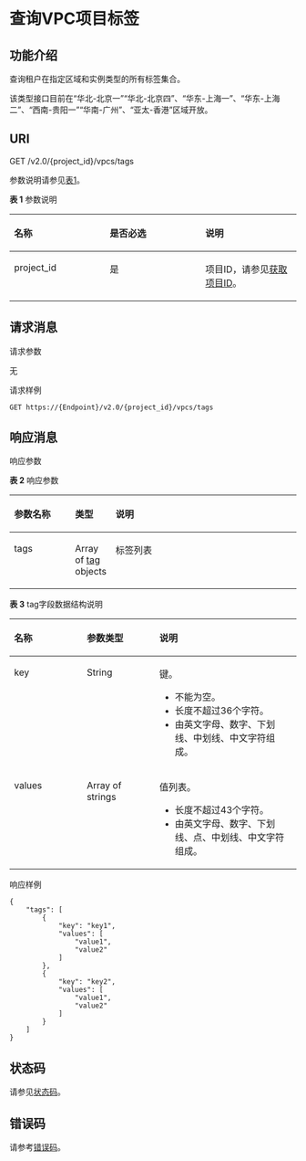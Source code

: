 # 查询VPC项目标签<a name="vpc_tag_0006"></a>

## 功能介绍<a name="section159501022015"></a>

查询租户在指定区域和实例类型的所有标签集合。

该类型接口目前在“华北-北京一”“华北-北京四”、“华东-上海一”、“华东-上海二”、“西南-贵阳一”“华南-广州”、“亚太-香港”区域开放。

## URI<a name="section13950150202019"></a>

GET /v2.0/\{project\_id\}/vpcs/tags

参数说明请参见[表1](#table27380479)。

**表 1**  参数说明

<a name="table27380479"></a>
<table><thead align="left"><tr id="row28751554"><th class="cellrowborder" valign="top" width="33.33333333333333%" id="mcps1.2.4.1.1"><p id="p47174532"><a name="p47174532"></a><a name="p47174532"></a>名称</p>
</th>
<th class="cellrowborder" valign="top" width="33.33333333333333%" id="mcps1.2.4.1.2"><p id="p63040734"><a name="p63040734"></a><a name="p63040734"></a>是否必选</p>
</th>
<th class="cellrowborder" valign="top" width="33.33333333333333%" id="mcps1.2.4.1.3"><p id="p6025849"><a name="p6025849"></a><a name="p6025849"></a>说明</p>
</th>
</tr>
</thead>
<tbody><tr id="row18331773"><td class="cellrowborder" valign="top" width="33.33333333333333%" headers="mcps1.2.4.1.1 "><p id="p8478608"><a name="p8478608"></a><a name="p8478608"></a>project_id</p>
</td>
<td class="cellrowborder" valign="top" width="33.33333333333333%" headers="mcps1.2.4.1.2 "><p id="p15678685"><a name="p15678685"></a><a name="p15678685"></a>是</p>
</td>
<td class="cellrowborder" valign="top" width="33.33333333333333%" headers="mcps1.2.4.1.3 "><p id="p10487112"><a name="p10487112"></a><a name="p10487112"></a>项目ID，请参见<a href="获取项目ID.md">获取项目ID</a>。</p>
</td>
</tr>
</tbody>
</table>

## 请求消息<a name="section159561804206"></a>

请求参数

无

请求样例

```
GET https://{Endpoint}/v2.0/{project_id}/vpcs/tags
```

## 响应消息<a name="section4956302200"></a>

响应参数

**表 2**  响应参数

<a name="table18958160152014"></a>
<table><thead align="left"><tr id="row106121102012"><th class="cellrowborder" valign="top" width="21.349999999999998%" id="mcps1.2.4.1.1"><p id="p14611716203"><a name="p14611716203"></a><a name="p14611716203"></a>参数名称</p>
</th>
<th class="cellrowborder" valign="top" width="13.48%" id="mcps1.2.4.1.2"><p id="p8613112202"><a name="p8613112202"></a><a name="p8613112202"></a>类型</p>
</th>
<th class="cellrowborder" valign="top" width="65.16999999999999%" id="mcps1.2.4.1.3"><p id="p062121192014"><a name="p062121192014"></a><a name="p062121192014"></a>说明</p>
</th>
</tr>
</thead>
<tbody><tr id="row96219162018"><td class="cellrowborder" valign="top" width="21.349999999999998%" headers="mcps1.2.4.1.1 "><p id="p16624112203"><a name="p16624112203"></a><a name="p16624112203"></a>tags</p>
</td>
<td class="cellrowborder" valign="top" width="13.48%" headers="mcps1.2.4.1.2 "><p id="p146212172016"><a name="p146212172016"></a><a name="p146212172016"></a>Array of <a href="#table1696410062019">tag</a> objects</p>
</td>
<td class="cellrowborder" valign="top" width="65.16999999999999%" headers="mcps1.2.4.1.3 "><p id="p46214112203"><a name="p46214112203"></a><a name="p46214112203"></a>标签列表</p>
</td>
</tr>
</tbody>
</table>

**表 3**  tag字段数据结构说明

<a name="table1696410062019"></a>
<table><thead align="left"><tr id="row16625112015"><th class="cellrowborder" valign="top" width="25.332533253325334%" id="mcps1.2.4.1.1"><p id="p156216117208"><a name="p156216117208"></a><a name="p156216117208"></a>名称</p>
</th>
<th class="cellrowborder" valign="top" width="25.332533253325334%" id="mcps1.2.4.1.2"><p id="p8622172014"><a name="p8622172014"></a><a name="p8622172014"></a>参数类型</p>
</th>
<th class="cellrowborder" valign="top" width="49.33493349334934%" id="mcps1.2.4.1.3"><p id="p1262101182018"><a name="p1262101182018"></a><a name="p1262101182018"></a>说明</p>
</th>
</tr>
</thead>
<tbody><tr id="row166216192017"><td class="cellrowborder" valign="top" width="25.332533253325334%" headers="mcps1.2.4.1.1 "><p id="p562013203"><a name="p562013203"></a><a name="p562013203"></a>key</p>
</td>
<td class="cellrowborder" valign="top" width="25.332533253325334%" headers="mcps1.2.4.1.2 "><p id="p4621132014"><a name="p4621132014"></a><a name="p4621132014"></a>String</p>
</td>
<td class="cellrowborder" valign="top" width="49.33493349334934%" headers="mcps1.2.4.1.3 "><p id="p3622162019"><a name="p3622162019"></a><a name="p3622162019"></a>键。</p>
<a name="zh-cn_topic_0013935842_zh-cn_topic_0067805752_zh-cn_topic_0013859511_ul2321196023222"></a><a name="zh-cn_topic_0013935842_zh-cn_topic_0067805752_zh-cn_topic_0013859511_ul2321196023222"></a><ul id="zh-cn_topic_0013935842_zh-cn_topic_0067805752_zh-cn_topic_0013859511_ul2321196023222"><li>不能为空。</li><li>长度不超过36个字符。</li><li>由英文字母、数字、下划线、中划线、中文字符组成。</li></ul>
</td>
</tr>
<tr id="row862171152012"><td class="cellrowborder" valign="top" width="25.332533253325334%" headers="mcps1.2.4.1.1 "><p id="p2062312201"><a name="p2062312201"></a><a name="p2062312201"></a>values</p>
</td>
<td class="cellrowborder" valign="top" width="25.332533253325334%" headers="mcps1.2.4.1.2 "><p id="p7282112319144"><a name="p7282112319144"></a><a name="p7282112319144"></a>Array of strings</p>
</td>
<td class="cellrowborder" valign="top" width="49.33493349334934%" headers="mcps1.2.4.1.3 "><p id="p166210162014"><a name="p166210162014"></a><a name="p166210162014"></a>值列表。</p>
<a name="zh-cn_topic_0013935842_zh-cn_topic_0067805752_zh-cn_topic_0013859511_ul6706750105539"></a><a name="zh-cn_topic_0013935842_zh-cn_topic_0067805752_zh-cn_topic_0013859511_ul6706750105539"></a><ul id="zh-cn_topic_0013935842_zh-cn_topic_0067805752_zh-cn_topic_0013859511_ul6706750105539"><li>长度不超过43个字符。</li><li>由英文字母、数字、下划线、点、中划线、中文字符组成。</li></ul>
</td>
</tr>
</tbody>
</table>

响应样例

```
{
    "tags": [
        {
            "key": "key1",
            "values": [
                "value1",
                "value2"
            ]
        },
        {
            "key": "key2",
            "values": [
                "value1",
                "value2"
            ]
        }
    ]
}
```

## 状态码<a name="section31981619"></a>

请参见[状态码](状态码.md)。

## 错误码<a name="section85821649202813"></a>

请参考[错误码](错误码.md)。


